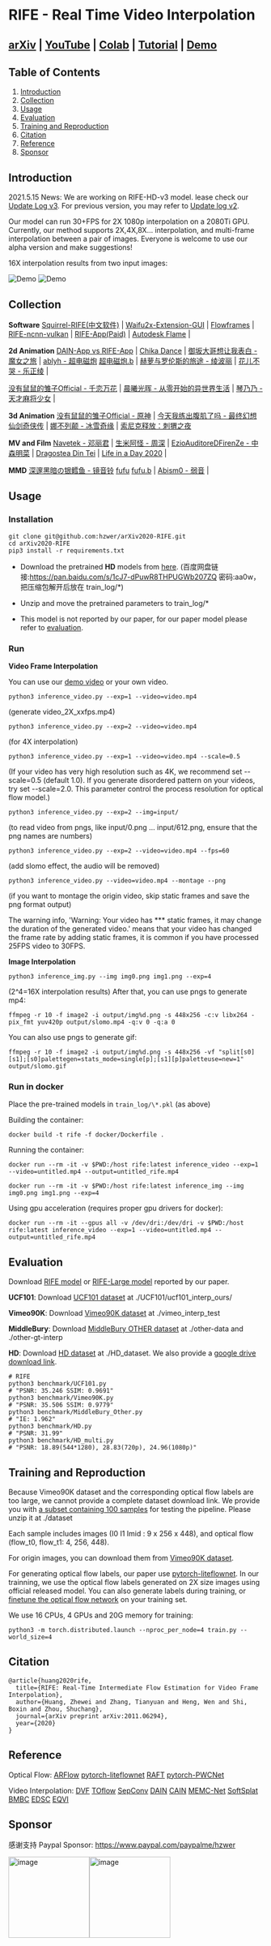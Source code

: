 # RIFE - Real Time Video Interpolation
## [arXiv](https://arxiv.org/abs/2011.06294) | [YouTube](https://www.youtube.com/watch?v=60DX2T3zyVo&feature=youtu.be) | [Colab](https://colab.research.google.com/github/hzwer/arXiv2020-RIFE/blob/main/Colab_demo.ipynb) | [Tutorial](https://www.youtube.com/watch?v=gf_on-dbwyU&feature=emb_title) | [Demo](https://www.youtube.com/watch?v=oFnyq-e_b3g)

## Table of Contents
1. [Introduction](#introduction)
1. [Collection](#collection)
1. [Usage](#usage)
1. [Evaluation](#evaluation)
1. [Training and Reproduction](#training-and-reproduction)
1. [Citation](#citation)
1. [Reference](#reference)
1. [Sponsor](#sponsor)


## Introduction

2021.5.15 News: We are working on RIFE-HD-v3 model. lease check our [Update Log v3](https://github.com/hzwer/arXiv2020-RIFE/issues/164). For previous version, you may refer to [Update log v2](https://github.com/hzwer/arXiv2020-RIFE/issues/41).

Our model can run 30+FPS for 2X 1080p interpolation on a 2080Ti GPU. Currently, our method supports 2X,4X,8X... interpolation, and multi-frame interpolation between a pair of images. Everyone is welcome to use our alpha version and make suggestions!

16X interpolation results from two input images: 

![Demo](./demo/I0_slomo_clipped.gif)
![Demo](./demo/I2_slomo_clipped.gif)

## Collection
**Software**
[Squirrel-RIFE(中文软件)](https://github.com/YiWeiHuang-stack/Squirrel-Video-Frame-Interpolation) | [Waifu2x-Extension-GUI](https://github.com/AaronFeng753/Waifu2x-Extension-GUI) | [Flowframes](https://nmkd.itch.io/flowframes) | [RIFE-ncnn-vulkan](https://github.com/nihui/rife-ncnn-vulkan) | [RIFE-App(Paid)](https://grisk.itch.io/rife-app) | [Autodesk Flame](https://vimeo.com/505942142) |

**2d Animation**
[DAIN-App vs RIFE-App](https://www.youtube.com/watch?v=0OXzVGLRhK0) | [Chika Dance](https://www.youtube.com/watch?v=yjMYefRXikI) | [御坂大哥想让我表白 - 魔女之旅](https://www.bilibili.com/video/BV1r54y1Y7fn) | [ablyh - 超电磁炮](https://www.bilibili.com/video/BV1gK4y1Q7d9?from=search&seid=16584204362417247463) [超电磁炮.b](https://www.bilibili.com/video/BV1sp4y1p73K?from=search&seid=7774996509988438677) | [赫萝与罗伦斯的旅途 - 绫波丽](https://www.bilibili.com/video/BV1yz4y1m7iF) | [花儿不哭 - 乐正绫](https://www.bilibili.com/video/BV1cs411b7qL?from=search&seid=11977379973861203602) |

[没有鼠鼠的雏子Official - 千恋万花](https://www.bilibili.com/video/BV1AT4y1P7kY?from=search&seid=15458655842150253738) | [晨曦光晖 - 从零开始的异世界生活](https://www.bilibili.com/video/BV1QV411i7B4?from=search&seid=151780224584608151) | [琴乃乃 - 天才麻将少女](https://www.bilibili.com/video/BV1Qz4y1y7tH) |

**3d Animation**
[没有鼠鼠的雏子Official - 原神](https://www.bilibili.com/video/BV1iU4y1s7Lk) | [今天我练出腹肌了吗 - 最终幻想](https://www.bilibili.com/video/BV1R541177qr) [仙剑奇侠传](https://www.bilibili.com/video/BV14p4y1s7na) | [娜不列颠 - 冰雪奇缘](https://www.bilibili.com/video/BV1fy4y1J7Mu) | [索尼克释放：刺猬之夜](https://www.bilibili.com/video/BV1fo4y127hG?from=search&seid=14012843036741636664)

**MV and Film**
[Navetek - 邓丽君](https://www.bilibili.com/video/BV1ZK411u7CM) | [生米阿怪 - 周深](https://www.bilibili.com/video/BV1cp4y1W717) | [EzioAuditoreDFirenZe - 中森明菜](https://www.bilibili.com/video/BV18K4y1T7L6?from=search&seid=14012843036741636664) | [Dragostea Din Tei](https://www.bilibili.com/video/BV14B4y1A7Gr?from=search&seid=14012843036741636664) | [Life in a Day 2020](https://www.youtube.com/user/lifeinaday) |

**MMD**
[深邃黑暗の银鳕鱼 - 镜音铃](https://www.bilibili.com/video/BV1nU4y1W7RF?from=search&seid=151780224584608151) [fufu](https://www.bilibili.com/video/BV16K4y1Q7CM) [fufu.b](https://www.bilibili.com/video/BV1Xb4y1R7iT) | [Abism0 - 弱音](https://www.bilibili.com/video/BV1Wf4y147cP?from=search&seid=7774996509988438677) |

## Usage

### Installation

```
git clone git@github.com:hzwer/arXiv2020-RIFE.git
cd arXiv2020-RIFE
pip3 install -r requirements.txt
```

* Download the pretrained **HD** models from [here](https://drive.google.com/file/d/10-2AaFUyX-c7yCfubsxF2NTvM7DgvS8l/view?usp=sharing). (百度网盘链接:https://pan.baidu.com/s/1cJ7-dPuwR8THPUGWb207ZQ 密码:aa0w，把压缩包解开后放在 train_log/\*)

* Unzip and move the pretrained parameters to train_log/\*

* This model is not reported by our paper, for our paper model please refer to [evaluation](https://github.com/hzwer/arXiv2020-RIFE#evaluation).

### Run

**Video Frame Interpolation**

You can use our [demo video](https://drive.google.com/file/d/1i3xlKb7ax7Y70khcTcuePi6E7crO_dFc/view?usp=sharing) or your own video. 
```
python3 inference_video.py --exp=1 --video=video.mp4 
```
(generate video_2X_xxfps.mp4)
```
python3 inference_video.py --exp=2 --video=video.mp4
```
(for 4X interpolation)
```
python3 inference_video.py --exp=1 --video=video.mp4 --scale=0.5
```
(If your video has very high resolution such as 4K, we recommend set --scale=0.5 (default 1.0). If you generate disordered pattern on your videos, try set --scale=2.0. This parameter control the process resolution for optical flow model.)
```
python3 inference_video.py --exp=2 --img=input/
```
(to read video from pngs, like input/0.png ... input/612.png, ensure that the png names are numbers)
```
python3 inference_video.py --exp=2 --video=video.mp4 --fps=60
```
(add slomo effect, the audio will be removed)
```
python3 inference_video.py --video=video.mp4 --montage --png
```
(if you want to montage the origin video, skip static frames and save the png format output)

The warning info, 'Warning: Your video has *** static frames, it may change the duration of the generated video.' means that your video has changed the frame rate by adding static frames, it is common if you have processed 25FPS video to 30FPS.

**Image Interpolation**

```
python3 inference_img.py --img img0.png img1.png --exp=4
```
(2^4=16X interpolation results)
After that, you can use pngs to generate mp4:
```
ffmpeg -r 10 -f image2 -i output/img%d.png -s 448x256 -c:v libx264 -pix_fmt yuv420p output/slomo.mp4 -q:v 0 -q:a 0
```
You can also use pngs to generate gif:
```
ffmpeg -r 10 -f image2 -i output/img%d.png -s 448x256 -vf "split[s0][s1];[s0]palettegen=stats_mode=single[p];[s1][p]paletteuse=new=1" output/slomo.gif
```

### Run in docker
Place the pre-trained models in `train_log/\*.pkl` (as above)

Building the container:
```
docker build -t rife -f docker/Dockerfile .
```

Running the container:
```
docker run --rm -it -v $PWD:/host rife:latest inference_video --exp=1 --video=untitled.mp4 --output=untitled_rife.mp4
```
```
docker run --rm -it -v $PWD:/host rife:latest inference_img --img img0.png img1.png --exp=4
```

Using gpu acceleration (requires proper gpu drivers for docker):
```
docker run --rm -it --gpus all -v /dev/dri:/dev/dri -v $PWD:/host rife:latest inference_video --exp=1 --video=untitled.mp4 --output=untitled_rife.mp4
```

## Evaluation
Download [RIFE model](https://drive.google.com/file/d/1U2AGFY00hafsPmm94-6deeM-9feGN-qg/view?usp=sharing) or [RIFE-Large model](https://drive.google.com/file/d/1khrpNkbrACYk3YVfHuRDJS5iUDSN7vFw/view?usp=sharing) reported by our paper.

**UCF101**: Download [UCF101 dataset](https://liuziwei7.github.io/projects/VoxelFlow) at ./UCF101/ucf101_interp_ours/

**Vimeo90K**: Download [Vimeo90K dataset](http://toflow.csail.mit.edu/) at ./vimeo_interp_test

**MiddleBury**: Download [MiddleBury OTHER dataset](https://vision.middlebury.edu/flow/data/) at ./other-data and ./other-gt-interp

**HD**: Download [HD dataset](https://github.com/baowenbo/MEMC-Net) at ./HD_dataset. We also provide a [google drive download link](https://drive.google.com/file/d/1iHaLoR2g1-FLgr9MEv51NH_KQYMYz-FA/view?usp=sharing).
```
# RIFE
python3 benchmark/UCF101.py
# "PSNR: 35.246 SSIM: 0.9691"
python3 benchmark/Vimeo90K.py
# "PSNR: 35.506 SSIM: 0.9779"
python3 benchmark/MiddleBury_Other.py
# "IE: 1.962"
python3 benchmark/HD.py
# "PSNR: 31.99"
python3 benchmark/HD_multi.py
# "PSNR: 18.89(544*1280), 28.83(720p), 24.96(1080p)"
```

## Training and Reproduction
Because Vimeo90K dataset and the corresponding optical flow labels are too large, we cannot provide a complete dataset download link. We provide you with [a subset containing 100 samples](https://drive.google.com/file/d/1_MQmFWqaptBuEbsV2tmbqFsxmxMIqYDU/view?usp=sharing) for testing the pipeline. Please unzip it at ./dataset

Each sample includes images (I0 I1 Imid : 9 x 256 x 448), and optical flow (flow_t0, flow_t1: 4, 256, 448). 

For origin images, you can download them from [Vimeo90K dataset](http://toflow.csail.mit.edu/).

For generating optical flow labels, our paper use [pytorch-liteflownet](https://github.com/sniklaus/pytorch-liteflownet). In our trainning, we use the optical flow labels generated on 2X size images using official released model. You can also generate labels during training, or [finetune the optical flow network](https://github.com/hzwer/arXiv2020-RIFE/issues/99#issuecomment-798231465) on your training set. 

We use 16 CPUs, 4 GPUs and 20G memory for training: 
```
python3 -m torch.distributed.launch --nproc_per_node=4 train.py --world_size=4
```

## Citation

```
@article{huang2020rife,
  title={RIFE: Real-Time Intermediate Flow Estimation for Video Frame Interpolation},
  author={Huang, Zhewei and Zhang, Tianyuan and Heng, Wen and Shi, Boxin and Zhou, Shuchang},
  journal={arXiv preprint arXiv:2011.06294},
  year={2020}
}
```

## Reference

Optical Flow:
[ARFlow](https://github.com/lliuz/ARFlow)  [pytorch-liteflownet](https://github.com/sniklaus/pytorch-liteflownet)  [RAFT](https://github.com/princeton-vl/RAFT)  [pytorch-PWCNet](https://github.com/sniklaus/pytorch-pwc)

Video Interpolation: 
[DVF](https://github.com/lxx1991/pytorch-voxel-flow)  [TOflow](https://github.com/Coldog2333/pytoflow)  [SepConv](https://github.com/sniklaus/sepconv-slomo)  [DAIN](https://github.com/baowenbo/DAIN)  [CAIN](https://github.com/myungsub/CAIN)  [MEMC-Net](https://github.com/baowenbo/MEMC-Net)   [SoftSplat](https://github.com/sniklaus/softmax-splatting)  [BMBC](https://github.com/JunHeum/BMBC)  [EDSC](https://github.com/Xianhang/EDSC-pytorch)  [EQVI](https://github.com/lyh-18/EQVI)

## Sponsor

感谢支持 Paypal Sponsor: https://www.paypal.com/paypalme/hzwer

<img width="160" alt="image" src="https://cdn.luogu.com.cn/upload/image_hosting/5h3609p1.png"><img width="160" alt="image" src="https://cdn.luogu.com.cn/upload/image_hosting/yi3kcwnw.png">
